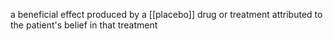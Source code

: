 a beneficial effect produced by a [[placebo]] drug or treatment attributed to the patient's belief in that treatment